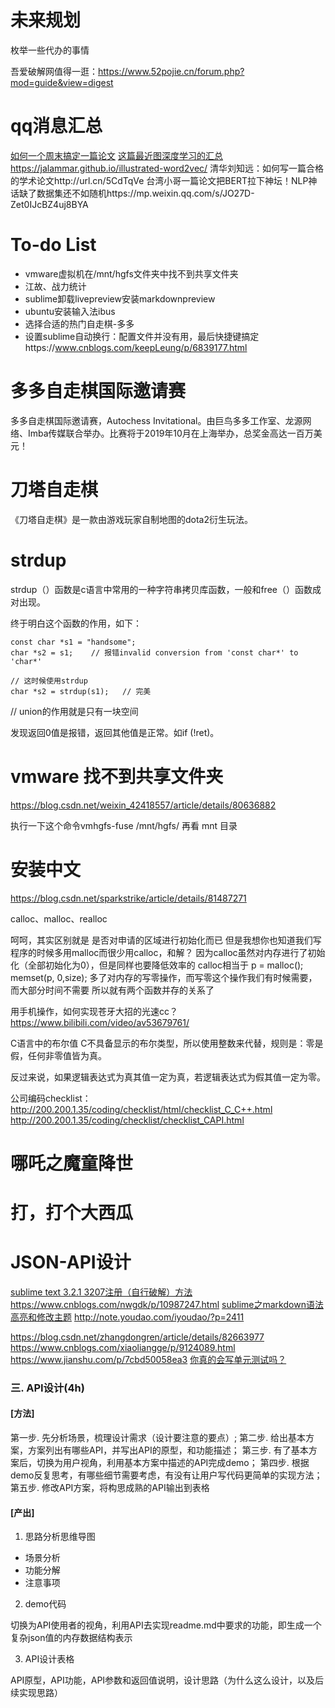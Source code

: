 # 未来规划

枚举一些代办的事情

吾爱破解网值得一逛：https://www.52pojie.cn/forum.php?mod=guide&view=digest


# qq消息汇总
[如何一个周末搞定一篇论文](https://mp.weixin.qq.com/s/IS8IgwYqIlAocbNL9r1M8A)
[这篇最近图深度学习的汇总](https://mp.weixin.qq.com/s/4K-RCRIrfAxinGgDJbIxcw)
https://jalammar.github.io/illustrated-word2vec/
清华刘知远：如何写一篇合格的学术论文http://url.cn/5CdTqVe
台湾小哥一篇论文把BERT拉下神坛！NLP神话缺了数据集还不如随机https://mp.weixin.qq.com/s/JO27D-Zet0IJcBZ4uj8BYA

# To-do List
- vmware虚拟机在/mnt/hgfs文件夹中找不到共享文件夹
- 江故、战力统计
- sublime卸载livepreview安装markdownpreview
- ubuntu安装输入法ibus
- 选择合适的热门自走棋-多多
- 设置sublime自动换行：配置文件并没有用，最后快捷键搞定https://www.cnblogs.com/keepLeung/p/6839177.html

# 多多自走棋国际邀请赛
多多自走棋国际邀请赛，Autochess Invitational。由巨鸟多多工作室、龙源网络、Imba传媒联合举办。比赛将于2019年10月在上海举办，总奖金高达一百万美元！

# 刀塔自走棋
《刀塔自走棋》是一款由游戏玩家自制地图的dota2衍生玩法。

# strdup 
strdup（）函数是c语言中常用的一种字符串拷贝库函数，一般和free（）函数成对出现。

终于明白这个函数的作用，如下：
```
const char *s1 = "handsome";
char *s2 = s1;    // 报错invalid conversion from 'const char*' to 'char*'

// 这时候使用strdup
char *s2 = strdup(s1);   // 完美
```

// union的作用就是只有一块空间

发现返回0值是报错，返回其他值是正常。如if (!ret)。


# vmware 找不到共享文件夹
https://blog.csdn.net/weixin_42418557/article/details/80636882

执行一下这个命令vmhgfs-fuse /mnt/hgfs/  再看 mnt 目录

# 安装中文
https://blog.csdn.net/sparkstrike/article/details/81487271


calloc、malloc、realloc

呵呵，其实区别就是
是否对申请的区域进行初始化而已
但是我想你也知道我们写程序的时候多用malloc而很少用calloc，和解？
因为calloc虽然对内存进行了初始化（全部初始化为0），但是同样也要降低效率的
calloc相当于
p = malloc();
memset(p, 0,size);
多了对内存的写零操作，而写零这个操作我们有时候需要，而大部分时间不需要
所以就有两个函数并存的关系了


用手机操作，如何实现苍牙大招的光速cc？https://www.bilibili.com/video/av53679761/



C语言中的布尔值
C不具备显示的布尔类型，所以使用整数来代替，规则是：零是假，任何非零值皆为真。

反过来说，如果逻辑表达式为真其值一定为真，若逻辑表达式为假其值一定为零。


公司编码checklist：http://200.200.1.35/coding/checklist/html/checklist_C_C++.html
http://200.200.1.35/coding/checklist/checklist_CAPI.html


# 哪吒之魔童降世
# 打，打个大西瓜


# JSON-API设计
[sublime text 3.2.1 3207注册（自行破解）方法](https://www.jianshu.com/p/1dc6ca5b9175)
https://www.cnblogs.com/nwgdk/p/10987247.html
[sublime之markdown语法高亮和修改主题](https://www.jianshu.com/p/2a4267e1bae8)
http://note.youdao.com/iyoudao/?p=2411


https://blog.csdn.net/zhangdongren/article/details/82663977
https://www.cnblogs.com/xiaoliangge/p/9124089.html
https://www.jianshu.com/p/7cbd50058ea3
[你真的会写单元测试吗？](https://www.jianshu.com/p/e5ac60af4198)



### 三. API设计(4h)

#### [方法]

  第一步. 先分析场景，梳理设计需求（设计要注意的要点）;
  第二步. 给出基本方案，方案列出有哪些API，并写出API的原型，和功能描述；
  第三步. 有了基本方案后，切换为用户视角，利用基本方案中描述的API完成demo；
  第四步. 根据demo反复思考，有哪些细节需要考虑，有没有让用户写代码更简单的实现方法；
  第五步. 修改API方案，将构思成熟的API输出到表格

#### [产出]

1. 思路分析思维导图

  * 场景分析
  * 功能分解
  * 注意事项

2. demo代码

  切换为API使用者的视角，利用API去实现readme.md中要求的功能，即生成一个复杂json值的内存数据结构表示

3. API设计表格

  API原型，API功能，API参数和返回值说明，设计思路（为什么这么设计，以及后续实现思路）